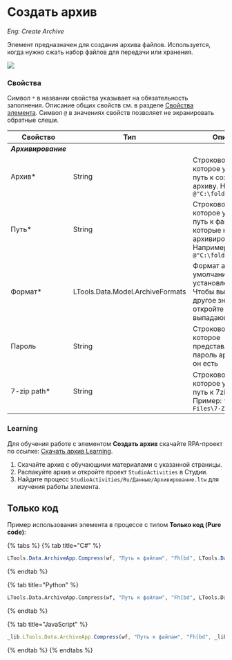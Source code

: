 # Создать архив

*Eng: Create Archive*

Элемент предназначен для создания архива файлов. Используется, когда нужно сжать набор файлов для передачи или хранения.

![](../../../resources/basic/data/arch/image-(340).png)

### Свойства

Символ `*` в названии свойства указывает на обязательность заполнения. Описание общих свойств см. в разделе [Свойства элемента](https://docs.primo-rpa.ru/primo-rpa/primo-studio/process/elements#svoistva-elementa).
Символ `@` в значениях свойств позволяет не экранировать обратные слеши.

| Свойство     | Тип                              | Описание                                          |
| ------------ | -------------------------------- | ------------------------------------------------- |
| ***Архивирование*** | | | 
| Архив\*      | String                          | Cтроковое значение, которое указывает путь к создаваемому архиву. Например, `@"C:\folder\file.zip"`|
| Путь\*       | String                          | Cтроковое значение, которое указывает путь к файлам, которые нужно архивировать. Например, `@"C:\folder\"` |
| Формат\*     | LTools.Data.Model.ArchiveFormats | Формат архива: по умолчанию установлен `Zip`. Чтобы выбрать другое значение, откройте выпадающий список |
| Пароль       | String                           | Cтроковое значение, которое представляет собой пароль архива, если он есть                              |
|7-zip path*   | String     | Cтроковое значение, которое указывает путь к 7zip.dll. Пример: `"C:\Program Files\7-Zip\7z.dll"`



###  Learning

Для обучения работе с элементом **Создать архив** скачайте RPA-проект по ссылке: [Скачать архив Learning](https://github.com/PrimoRPA/Learning/archive/refs/heads/master.zip).

1. Скачайте архив с обучающими материалами с указанной страницы.
2. Распакуйте архив и откройте проект `StudioActivities` в Студии.
3. Найдите процесс `StudioActivities/Ru/Данные/Архивирование.ltw` для изучения работы элемента.


## Только код
Пример использования элемента в процессе с типом **Только код (Pure code)**:

{% tabs %}
{% tab title="C#" %}
```csharp
LTools.Data.ArchiveApp.Compress(wf, "Путь к файлам", "Fh[bd", LTools.Data.Model.ArchiveFormats.Zip, "Пароль", "Путь к 7-zip");
```
{% endtab %}

{% tab title="Python" %}
```python
LTools.Data.ArchiveApp.Compress(wf, "Путь к файлам", "Fh[bd", LTools.Data.Model.ArchiveFormats.Zip, "Пароль", "Путь к 7-zip")
```
{% endtab %}

{% tab title="JavaScript" %}
```javascript
_lib.LTools.Data.ArchiveApp.Compress(wf, "Путь к файлам", "Fh[bd", _lib.LTools.Data.Model.ArchiveFormats.Zip, "Пароль", "Путь к 7-zip");
```
{% endtab %}
{% endtabs %}
